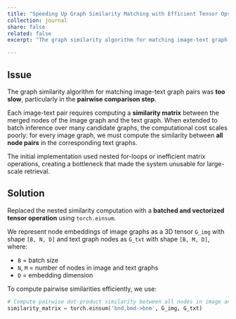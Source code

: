 ```yaml
---
title: "Speeding Up Graph Similarity Matching with Efficient Tensor Ops"
collection: journal
share: false
related: false
excerpt: "The graph similarity algorithm for matching image-text graph pairs was too slow, particularly in the pairwise comparison step"

---
```


## Issue

The graph similarity algorithm for matching image-text graph pairs was **too slow**, particularly in the **pairwise comparison step**.

Each image-text pair requires computing a **similarity matrix** between the merged nodes of the image graph and the text graph. When extended to batch inference over many candidate graphs, the computational cost scales poorly: for every image graph, we must compute the similarity between **all node pairs** in the corresponding text graphs.

The initial implementation used nested for-loops or inefficient matrix operations, creating a bottleneck that made the system unusable for large-scale retrieval.

## Solution

Replaced the nested similarity computation with a **batched and vectorized tensor operation** using `torch.einsum`.

We represent node embeddings of image graphs as a 3D tensor `G_img` with shape `[B, N, D]` and text graph nodes as `G_txt` with shape `[B, M, D]`, where:

- `B` = batch size  
- `N`, `M` = number of nodes in image and text graphs  
- `D` = embedding dimension  

To compute pairwise similarities efficiently, we use:

```python
# Compute pairwise dot-product similarity between all nodes in image and text graphs
similarity_matrix = torch.einsum('bnd,bmd->bnm', G_img, G_txt)
```
